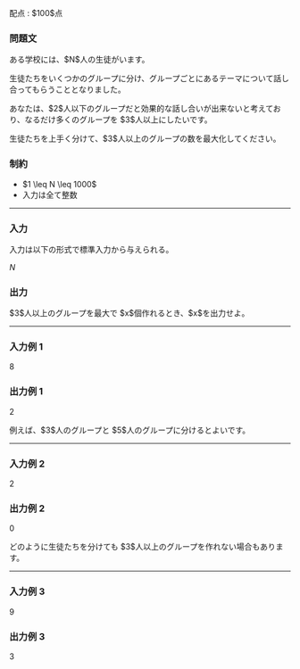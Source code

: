 
<div>

<span>

<span>

<p>
配点 : $100$点
</p>

<div>

<section>

### **問題文**

<p>
ある学校には、$N$人の生徒がいます。
</p>

<p>
生徒たちをいくつかのグループに分け、グループごとにあるテーマについて話し合ってもらうこととなりました。
</p>

<p>
あなたは、$2$人以下のグループだと効果的な話し合いが出来ないと考えており、なるだけ多くのグループを $3$人以上にしたいです。
</p>

<p>
生徒たちを上手く分けて、$3$人以上のグループの数を最大化してください。
</p>

</section>

</div>

<div>

<section>

### **制約**

<ul>

<li>
$1 \leq N \leq 1000$
</li>

<li>
入力は全て整数
</li>

</ul>

</section>

</div>

---

<div>

<div>

<section>

### **入力**

<p>
入力は以下の形式で標準入力から与えられる。
</p>

<div>

$N$
</div>

</section>

</div>

<div>

<section>

### **出力**

<p>
$3$人以上のグループを最大で $x$個作れるとき、$x$を出力せよ。
</p>

</section>

</div>

</div>

---

<div>

<section>

### **入力例 1**

<div>

8

</div>

</section>

</div>

<div>

<section>

### **出力例 1**

<div>

2

</div>

<p>
例えば、$3$人のグループと $5$人のグループに分けるとよいです。
</p>

</section>

</div>

---

<div>

<section>

### **入力例 2**

<div>

2

</div>

</section>

</div>

<div>

<section>

### **出力例 2**

<div>

0

</div>

<p>
どのように生徒たちを分けても $3$人以上のグループを作れない場合もあります。
</p>

</section>

</div>

---

<div>

<section>

### **入力例 3**

<div>

9

</div>

</section>

</div>

<div>

<section>

### **出力例 3**

<div>

3

</div>

</section>

</div>

</span>

</span>

</div>
